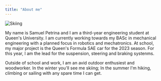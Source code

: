 ```yaml
---
title: "About me"
---
```


![Skiing](Skiing.jpeg)

My name is Samuel Petrina and I am a third-year engineering student at Queen's University. I am currently working towards my BASc in mechanical engineering with a planned focus in robotics and mechatronics. At school, my major project is the Queen's Formula SAE car for the 2023 season. For this year, I am the lead for the suspension, steering and braking systenms.

Outside of school and work, I am an avid outdoor enthusiest and woodworker. In the winter you'll see me skiing; In the summer I'm hiking, climbing or sailing with any spare time I can get.